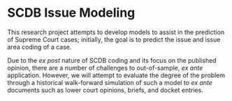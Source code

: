 # SCDB Issue Modeling

This research project attempts to develop models to assist in the prediction of Supreme Court cases; initially, the
goal is to predict the issue and issue area coding of a case.

Due to the _ex post_ nature of SCDB coding and its focus on the published opinion, there are a number of challenges to
out-of-sample, _ex ante_ application.  However, we will attempt to evaluate the degree of the problem through a historical
walk-forward simulation of such a model to _ex ante_ documents such as lower court opinions, briefs, and docket entries.

